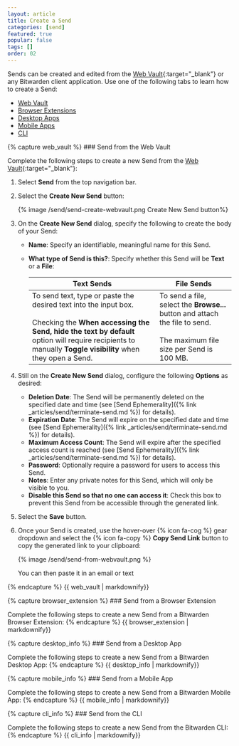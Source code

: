 ```yaml
---
layout: article
title: Create a Send
categories: [send]
featured: true
popular: false
tags: []
order: 02
---
```


Sends can be created and edited from the [Web Vault](https://vault.bitwarden.com){:target="\_blank"} or any Bitwarden client application. Use one of the following tabs to learn how to create a Send:

<ul class="nav nav-tabs" id="myTab" role="tablist">
  <li class="nav-item" role="presentation">
    <a class="nav-link active" id="wvtab" href="#webvault" role="tab" aria-controls="webvault" aria-selected="true">Web Vault</a>
  </li>
  <li class="nav-item" role="presentation">
    <a class="nav-link" id="betab" href="#browserextension" role="tab" aria-controls="browserextension" aria-selected="false">Browser Extensions</a>
  </li>
  <li class="nav-item" role="presentation">
    <a class="nav-link" id="desktab" href="#desktop" role="tab" aria-controls="desktop" aria-selected="false">Desktop Apps</a>
  </li>
  <li class="nav-item" role="presentation">
    <a class="nav-link" id="mobtab" href="#mobile" role="tab" aria-controls="mobile" aria-selected="false">Mobile Apps</a>
  </li>
  <li class="nav-item" role="presentation">
    <a class="nav-link" id="clitab" href="#cli" role="tab" aria-controls="cli" aria-selected="false">CLI</a>
  </li>
</ul>
<div class="tab-content" id="clientsContent">
  <div class="tab-pane show active" id="webvault" role="tabpanel" aria-labelledby="wvtab">
{% capture web_vault %}
### Send from the Web Vault

Complete the following steps to create a new Send from the [Web Vault](https://vault.bitwarden.com){:target="\_blank"}:

1. Select **Send** from the top navigation bar.
2. Select the **Create New Send** button:

   {% image /send/send-create-webvault.png Create New Send button%}
3. On the **Create New Send** dialog, specify the following to create the body of your Send:

   - **Name**: Specify an identifiable, meaningful name for this Send.
   - **What type of Send is this?**: Specify whether this Send will be **Text** or a **File**:

     |Text Sends|File Sends|
     |----------|----------|
     |To send text, type or paste the desired text into the input box.<br><br>Checking the **When accessing the Send, hide the text by default** option will require recipients to manually  **Toggle visibility** when they open a Send.|To send a file, select the **Browse...** button and attach the file to send.<br><br>The maximum file size per Send is 100 MB.|
4. Still on the **Create New Send** dialog, configure the following **Options** as desired:
   - **Deletion Date**: The Send will be permanently deleted on the specified date and time (see [Send Ephemerality]({% link _articles/send/terminate-send.md %}) for details).
   - **Expiration Date**: The Send will expire on the specified date and time (see [Send Ephemerality]({% link _articles/send/terminate-send.md %}) for details).
   - **Maximum Access Count**: The Send will expire after the specified access count is reached (see [Send Ephemerality]({% link _articles/send/terminate-send.md %}) for details).
   - **Password**: Optionally require a password for users to access this Send.
   - **Notes**: Enter any private notes for this Send, which will only be visible to you.
   - **Disable this Send so that no one can access it**: Check this box to prevent this Send from be accessible through the generated link.
5. Select the **Save** button.
6. Once your Send is created, use the hover-over {% icon fa-cog %} gear dropdown and select the {% icon fa-copy %} **Copy Send Link** button to copy the generated link to your clipboard:

   {% image /send/send-from-webvault.png %}

   You can then paste it in an email or text 

{% endcapture %}
{{ web_vault | markdownify}}
  </div>
  <div class="tab-pane" id="browserextension" role="tabpanel" aria-labelledby="betab">
{% capture browser_extension %}
### Send from a Browser Extension

Complete the following steps to create a new Send from a Bitwarden Browser Extension:
{% endcapture %}
{{ browser_extension | markdownify}}
  </div>
  <div class="tab-pane" id="desktop" role="tabpanel" aria-labelledby="desktab">
{% capture desktop_info %}
### Send from a Desktop App

Complete the following steps to create a new Send from a Bitwarden Desktop App:
{% endcapture %}
{{ desktop_info | markdownify}}
  </div>
  <div class="tab-pane" id="mobile" role="tabpanel" aria-labelledby="mobtab">
{% capture mobile_info %}
### Send from a Mobile App

Complete the following steps to create a new Send from a Bitwarden Mobile App:
{% endcapture %}
{{ mobile_info | markdownify}}
  </div>
  <div class="tab-pane" id="cli" role="tabpanel" aria-labelledby="cliab">
{% capture cli_info %}
### Send from the CLI

Complete the following steps to create a new Send from the Bitwarden CLI:
{% endcapture %}
{{ cli_info | markdownify}}
  </div>
</div>
